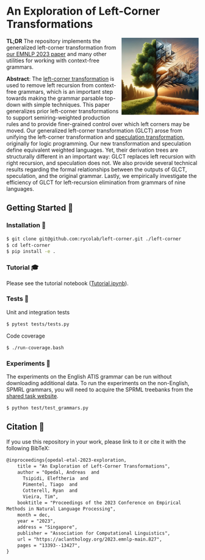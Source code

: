 # An Exploration of Left-Corner Transformations

<img style="width: 40%" src="data/dall-e.jpeg" align="right">

**TL;DR** The repository implements the generalized left-corner transformation
from [our EMNLP 2023 paper](https://arxiv.org/pdf/2311.16258.pdf) and many other utilities for working with
context-free grammars.

**Abstract**:
The [left-corner transformation](https://ieeexplore.ieee.org/document/4569645/)
is used to remove left recursion from context-free grammars, which is an
important step towards making the grammar parsable top-down with simple
techniques.  This paper generalizes prior left-corner transformations to support
semiring-weighted production rules and to provide finer-grained control over
which left corners may be moved.  Our generalized left-corner transformation
(GLCT) arose from unifying the left-corner transformation and [speculation
transformation](https://www.cs.jhu.edu/~jason/papers/eisner+blatz.fg06.pdf),
originally for logic programming.  Our new transformation and speculation define
equivalent weighted languages. Yet, their derivation trees are structurally
different in an important way: GLCT replaces left recursion with right
recursion, and speculation does not.  We also provide several technical results
regarding the formal relationships between the outputs of GLCT, speculation, and
the original grammar.  Lastly, we empirically investigate the efficiency of GLCT
for left-recursion elimination from grammars of nine languages.

## Getting Started 🚦

### Installation 🔧

```bash
$ git clone git@github.com:rycolab/left-corner.git ./left-corner
$ cd left-corner
$ pip install -e .
```

### Tutorial 🎓

Please see the tutorial notebook ([Tutorial.ipynb](https://github.com/rycolab/left-corner/blob/main/Tutorial.ipynb)).

### Tests 🙋

Unit and integration tests
```bash
$ pytest tests/tests.py 
```

Code coverage
```bash
$ ./run-coverage.bash
```

### Experiments 🧪

The experiments on the English ATIS grammar can be run without downloading additional data. To run the experiments on the non-English, SPMRL grammars, you will need to acquire the SPRML treebanks from the [shared task website](https://www.spmrl.org/).
```bash
$ python test/test_grammars.py
```

## Citation 📜

If you use this repository in your work, please link to it or cite it with the following BibTeX:
```
@inproceedings{opedal-etal-2023-exploration,
    title = "An Exploration of Left-Corner Transformations",
    author = "Opedal, Andreas  and
      Tsipidi, Eleftheria  and
      Pimentel, Tiago  and
      Cotterell, Ryan  and
      Vieira, Tim",
    booktitle = "Proceedings of the 2023 Conference on Empirical Methods in Natural Language Processing",
    month = dec,
    year = "2023",
    address = "Singapore",
    publisher = "Association for Computational Linguistics",
    url = "https://aclanthology.org/2023.emnlp-main.827",
    pages = "13393--13427",
}
```
